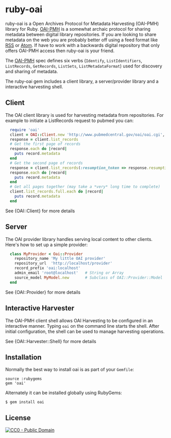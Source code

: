 ruby-oai
========

ruby-oai is a Open Archives Protocol for Metadata Harvesting (OAI-PMH)
library for Ruby. [OAI-PMH](http://openarchives.org) is a somewhat 
archaic protocol for sharing metadata between digital library repositories. 
If you are looking to share metadata on the web you are probably better off
using a feed format like [RSS](http://www.rssboard.org/rss-specification) or 
[Atom](http://www.atomenabled.org/). If have to work with a backwards 
digital repository that only offers OAI-PMH access then ruby-oai is your 
friend.

The [OAI-PMH](http://openarchives.org) spec defines six verbs 
(`Identify`, `ListIdentifiers`, `ListRecords`, 
`GetRecords`, `ListSets`, `ListMetadataFormat`) used for discovery and sharing of
metadata.

The ruby-oai gem includes a client library, a server/provider library and
a interactive harvesting shell.

Client
------

The OAI client library is used for harvesting metadata from repositories. 
For example to initiate a ListRecords request to pubmed you can:

```ruby
  require 'oai'
  client = OAI::Client.new 'http://www.pubmedcentral.gov/oai/oai.cgi', :headers => { "From" => "oai@example.com" }
  response = client.list_records
  # Get the first page of records
  response.each do |record| 
    puts record.metadata
  end
  # Get the second page of records
  response = client.list_records(:resumption_token => response.resumption_token)
  response.each do |record|
    puts record.metadata
  end
  # Get all pages together (may take a *very* long time to complete)
  client.list_records.full.each do |record|
    puts record.metadata
  end
```

See {OAI::Client} for more details

Server
------

The OAI provider library handles serving local content to other clients. Here's how to set up a simple provider:

```ruby
  class MyProvider < Oai::Provider
    repository_name 'My little OAI provider'
    repository_url  'http://localhost/provider'
    record_prefix 'oai:localhost'
    admin_email 'root@localhost'   # String or Array
    source_model MyModel.new       # Subclass of OAI::Provider::Model
  end
```

See {OAI::Provider} for more details

Interactive Harvester
---------------------

The OAI-PMH client shell allows OAI Harvesting to be configured in an interactive manner.  Typing `oai` on the command line starts the shell. After initial configuration, the shell can be used to manage harvesting operations.

See {OAI::Harvester::Shell} for more details

Installation
------------

Normally the best way to install oai is as part of your `Gemfile`:

    source :rubygems
    gem 'oai'

Alternately it can be installed globally using RubyGems:

    $ gem install oai

License
-------

[![CC0 - Public Domain](http://i.creativecommons.org/p/zero/1.0/88x15.png)](http://creativecommons.org/publicdomain/zero/1.0/)
